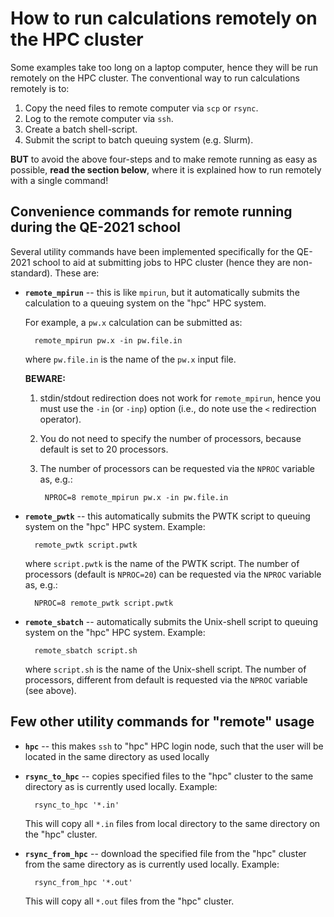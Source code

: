 # How to run calculations remotely on the HPC cluster

Some examples take too long on a laptop computer, hence they will be
run remotely on the HPC cluster. The conventional way to run
calculations remotely is to:

1. Copy the need files to remote computer via `scp` or `rsync`.
2. Log to the remote computer via `ssh`.
3. Create a batch shell-script.
4. Submit the script to batch queuing system (e.g. Slurm).

**BUT** to avoid the above four-steps and to make remote running as easy
as possible, **read the section below**, where it is explained how to
run remotely with a single command!

## Convenience commands for remote running during the QE-2021 school

Several utility commands have been implemented specifically for the
QE-2021 school to aid at submitting jobs to HPC cluster (hence they
are non-standard). These are:

* **`remote_mpirun`** -- this is like `mpirun`, but it automatically
  submits the calculation to a queuing system on the "hpc" HPC
  system. 
  
  For example, a `pw.x` calculation can be submitted as:
  
        remote_mpirun pw.x -in pw.file.in
		
  where `pw.file.in` is the name of the `pw.x` input file. 
  
  **BEWARE:** 
  1. stdin/stdout redirection does not work for `remote_mpirun`, hence
  you must use the `-in` (or `-inp`) option (i.e., do note use the `<`
  redirection operator).

  2. You do not need to specify the number of processors, because
  default is set to 20 processors.
  
  3. The number of processors can be requested via the `NPROC`
     variable as, e.g.:
     
          NPROC=8 remote_mpirun pw.x -in pw.file.in


* **`remote_pwtk`** -- this automatically submits the PWTK
  script to queuing system on the "hpc" HPC system. Example:
  
        remote_pwtk script.pwtk
	
  where `script.pwtk` is the name of the PWTK script.  The number
  of processors (default is `NPROC=20`) can be requested via the
  `NPROC` variable as, e.g.:

        NPROC=8 remote_pwtk script.pwtk


* **`remote_sbatch`** -- automatically submits the Unix-shell
  script to queuing system on the "hpc"  HPC system. Example:

        remote_sbatch script.sh
		
  where `script.sh` is the name of the Unix-shell script. The number
  of processors, different from default is requested via the
  `NPROC` variable (see above).

## Few other utility commands for "remote" usage

* **`hpc`** -- this makes `ssh` to "hpc" HPC login node, such that the
  user will be located in the same directory as used locally

* **`rsync_to_hpc`** -- copies specified files to the "hpc"
  cluster to the same directory as is currently
  used locally. Example:

        rsync_to_hpc '*.in'

  This will copy all `*.in` files from local directory to the
  same directory on the "hpc" cluster.

* **`rsync_from_hpc`** -- download the specified file from the
  "hpc" cluster from the same directory as is
  currently used locally. Example:

        rsync_from_hpc '*.out'
		
  This will copy all `*.out` files from the "hpc" cluster.
